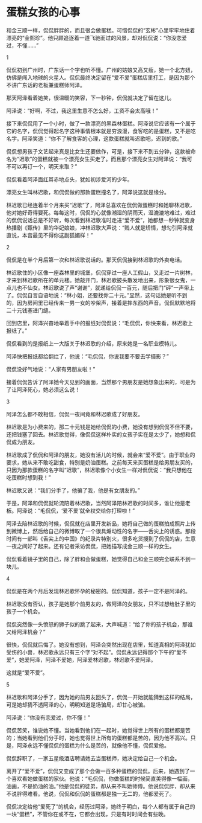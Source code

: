 # 蛋糕女孩的心事

和金三顺一样，侃侃胖胖的，而且很会做蛋糕。可惜侃侃的“玄彬”心里牢牢地住着漂亮的“金熙珍”。他只顾追逐着一道飞驰而过的风景，却对侃侃说：“你没恋爱过，不懂……”

1

侃侃初到广州时，广东话一个字也听不懂。广州的姑娘又高又瘦，她一个北方妞，仿佛是闯入地球的火星人。侃侃最终决定留在“爱不爱”蛋糕店里打工，是因为那个不讲广东话的老板兼蛋糕师阿泽。

那天阿泽看着她笑，很温暖的笑容，下一秒钟，侃侃就决定了留在这儿。

阿泽说：“好啊，不过，我这里生意不怎么好，工资不会太高哦！”

接下来侃侃用了一个小时，做了一款漂亮的黑森林蛋糕。阿泽说它应该有一个属于它的名字，侃侃觉得起名字这种事情根本就是穷浪漫，食客吃的是蛋糕，又不是吃名字。阿泽笑道：“你不了解食客的心理，这款蛋糕就叫迟歌吧，迟到的歌。”

侃侃想男孩子文艺起来真是比女生还要做作，可是，接下来不到五分钟，这款被命名为“迟歌”的蛋糕就被一个漂亮女生买走了。而且那个漂亮女生对阿泽说：“我可不可以再订一个，明天来取？”

侃侃看着阿泽面红耳赤地点头，犹如初涉爱河的少年。

漂亮女生叫林迟歌，和侃侃做的那款蛋糕撞名了，阿泽说这就是缘分。

林迟歌已经连着半个月来买“迟歌”了，阿泽总喜欢在侃侃做蛋糕时和她聊林迟歌，他对她好奇得要死。每每这时，侃侃的心就像潮湿的阴雨天，湿漉漉地难过，难过的侃侃说话总是不好听，每次看到林迟歌准时走进“爱不爱”，她都想一秒钟就变身热播剧《甄传》里的华妃娘娘，冲林迟歌大声说：“贱人就是矫情，想勾引阿泽就直说，本宫最见不得你这副狐媚样！”

2

侃侃是在半个月后第一次和林迟歌说话的。那天侃侃接到林迟歌的外卖电话。

林迟歌住的小区像一座森林里的城堡，侃侃穿过一座人工假山，又走过一片树林，才来到林迟歌所在的单元楼。她敲开门，林迟歌披头散发地出来，形象很女鬼，一点儿也不仙女。林迟歌说了声“谢谢”，就递给侃侃一百元，随后把门“砰”一声带上了。侃侃自言自语地说：“林小姐，还要找你二十元。”显然，这句话她是听不到的，因为房间里已经传来一男一女的吵架声，接着是摔东西的声音。侃侃默默地将二十元钱塞进门缝。

回到店里，阿泽兴奋地举着手中的报纸对侃侃说：“毛侃侃，你快来看，林迟歌上报纸了。”

侃侃看到的是报纸上一大版关于林迟歌的介绍，原来她是一名职业模特儿。

阿泽快把报纸都给翻烂了，他说：“毛侃侃，你说我要不要去学摄影？”

侃侃没好气地说：“人家有男朋友啦！”

接着侃侃告诉了阿泽她今天见到的画面，当然那个男朋友是她想象出来的，可是为了让阿泽死心，她必须这么说！

3

阿泽怎么都不敢相信，侃侃一夜间竟和林迟歌成了好朋友。

林迟歌是为小费来的，那二十元钱是她给侃侃的小费，她没有想到侃侃不但不要，还把钱塞了回去。林迟歌觉得，像侃侃这样朴实的女孩子实在是太少了，她想和侃侃成为朋友。

林迟歌成了侃侃和阿泽的朋友，她没有活儿的时候，就会来“爱不爱”。由于职业的要求，她从来不敢吃甜食，特别是奶油蛋糕。之前每天来买蛋糕是给男朋友买的，只因为那款蛋糕的名字叫“迟歌”，林迟歌像个小女生一样对侃侃说：“我只想他在吃蛋糕时想到我！”

林迟歌又说：“我们分手了，他骗了我，他是有女朋友的。”

于是，阿泽和侃侃就轮流陪着林迟歌，当然阿泽陪林迟歌的时间多，谁让他是老板。阿泽说：“毛侃侃，‘爱不爱’就全权交给你打理啦！”

阿泽去陪林迟歌的时候，侃侃就在店里开发新品，她将自己做的蛋糕拍成照片上传到微博上，然后给自己的微博取了一个很具煽动性的名字——舌尖上的诱惑。那段时间有一部叫《舌尖上的中国》的纪录片特别火，很多吃货搜到了侃侃的店，生意一夜之间好了起来。还有记者采访侃侃，把她描写成金三顺一样的女生。

侃侃看着镜子里的自己，除了胖和会做蛋糕，她觉得自己和金三顺完全联系不到一块儿。

4

侃侃是在两个月后发现林迟歌怀孕的秘密的。侃侃知道，孩子一定不是阿泽的。

林迟歌没有否认，孩子是她那个前男友的，做阿泽的女朋友，只不过想给肚子里的孩子一个机会。

侃侃突然像一头愤怒的狮子似的跳了起来，大声喊道：“给了你的孩子机会，那谁又给阿泽机会？”

很快，侃侃就后悔了。她没有想到，阿泽会突然出现在店里，知道真相的阿泽犹如受伤的小兽，林迟歌永远只有三个字“对不起”。侃侃永远记得那个下午的“爱不爱”，她爱阿泽，阿泽不爱她，阿泽爱林迟歌，林迟歌不爱阿泽。

这就是“爱不爱”。

5

林迟歌和阿泽分手了，因为她的前男友回头了，侃侃一开始就能猜到这样的结局，可是她却猜不透阿泽的心，明明知道是场骗局，却甘心被骗。

阿泽说：“你没有恋爱过，你不懂！”

侃侃苦笑，谁说她不懂。当她看到他们在一起时，她觉得世上所有的蛋糕都是苦的；当她看到他们分手时，她也觉得世上所有的蛋糕都是苦的，因为他不高兴。只是，阿泽永远不懂侃侃的蛋糕为什么是苦的，就像他不懂，侃侃爱他。

侃侃辞职了，一家五星级酒店聘请她去当蛋糕师，她决定给自己一个机会。

离开了“爱不爱”，侃侃又变成了那个会做一百多种蛋糕的侃侃。后来，她遇到了一个喜欢看她做蛋糕的家伙。他说：“毛侃侃，你做蛋糕的时候简直美得像一幅画，油画，不是奶油的油。”他是侃侃的徒弟，却从来不叫她师傅。他说侃侃胖，却从来不说胖得难看。他说，侃侃和侃侃的蛋糕都是独一无二的，他都爱死了。

侃侃决定给他“爱死了”的机会，经历过阿泽，她终于明白，每个人都有属于自己的一块“蛋糕”，不管你在或不在，它都会出现，只是有时时间会有些晚。